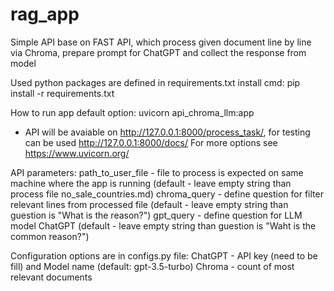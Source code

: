 # rag_app
Simple API base on FAST API, which process given document line by line via Chroma, prepare prompt for ChatGPT and collect the response from model

Used python packages are defined in requirements.txt
install cmd:
pip install -r requirements.txt

How to run app default option:
uvicorn api_chroma_llm:app
- API will be avaiable on http://127.0.0.1:8000/process_task/, for testing can be used http://127.0.0.1:8000/docs/
For more options see https://www.uvicorn.org/

API parameters:
path_to_user_file - file to process is expected on same machine where the app is running (default - leave empty string than process file no_sale_countries.md)
chroma_query - define question for filter relevant lines from processed file (default - leave empty string than guestion is "What is the reason?")
gpt_query - define question for LLM model ChatGPT (default - leave empty string than guestion is "Waht is the common reason?")

Configuration options are in configs.py file:
ChatGPT - API key (need to be fill) and Model name (default: gpt-3.5-turbo)
Chroma - count of most relevant documents
